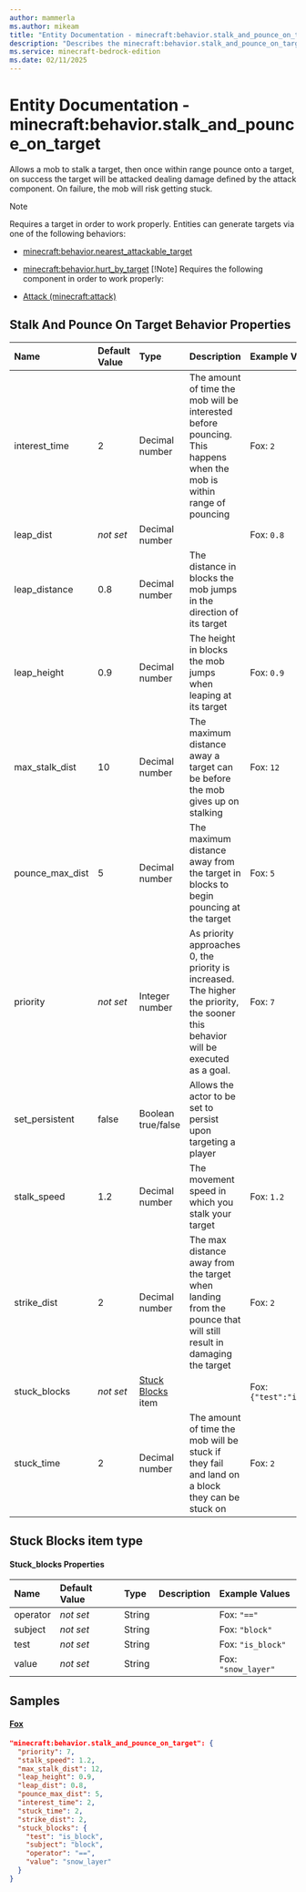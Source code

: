 ```yaml
---
author: mammerla
ms.author: mikeam
title: "Entity Documentation - minecraft:behavior.stalk_and_pounce_on_target"
description: "Describes the minecraft:behavior.stalk_and_pounce_on_target ai behavior component"
ms.service: minecraft-bedrock-edition
ms.date: 02/11/2025 
---
```


# Entity Documentation - minecraft:behavior.stalk_and_pounce_on_target

Allows a mob to stalk a target, then once within range pounce onto a target, on success the target will be attacked dealing damage defined by the attack component. On failure, the mob will risk getting stuck.

> [!Note]
> Requires a target in order to work properly. Entities can generate targets via one of the following behaviors:
> 
> * [minecraft:behavior.nearest_attackable_target](../EntityGoals/minecraftBehavior_nearest_attackable_target.md)
> * [minecraft:behavior.hurt_by_target](../EntityGoals/minecraftBehavior_hurt_by_target.md)
> [!Note]
> Requires the following component in order to work properly:
> 
> * [Attack (minecraft:attack)](../EntityComponents/minecraftComponent_attack.md)
> 

## Stalk And Pounce On Target Behavior Properties

|Name       |Default Value |Type |Description |Example Values |
|:----------|:-------------|:----|:-----------|:------------- |
| interest_time | 2 | Decimal number | The amount of time the mob will be interested before pouncing. This happens when the mob is within range of pouncing | Fox: `2` | 
| leap_dist | *not set* | Decimal number |  | Fox: `0.8` | 
| leap_distance | 0.8 | Decimal number | The distance in blocks the mob jumps in the direction of its target |  | 
| leap_height | 0.9 | Decimal number | The height in blocks the mob jumps when leaping at its target | Fox: `0.9` | 
| max_stalk_dist | 10 | Decimal number | The maximum distance away a target can be before the mob gives up on stalking | Fox: `12` | 
| pounce_max_dist | 5 | Decimal number | The maximum distance away from the target in blocks to begin pouncing at the target | Fox: `5` | 
| priority | *not set* | Integer number | As priority approaches 0, the priority is increased. The higher the priority, the sooner this behavior will be executed as a goal. | Fox: `7` | 
| set_persistent | false | Boolean true/false | Allows the actor to be set to persist upon targeting a player |  | 
| stalk_speed | 1.2 | Decimal number | The movement speed in which you stalk your target | Fox: `1.2` | 
| strike_dist | 2 | Decimal number | The max distance away from the target when landing from the pounce that will still result in damaging the target | Fox: `2` | 
| stuck_blocks | *not set* | [Stuck Blocks](#stuck-blocks-item-type) item |  | Fox: `{"test":"is_block","subject":"block","operator":"==","value":"snow_layer"}` | 
| stuck_time | 2 | Decimal number | The amount of time the mob will be stuck if they fail and land on a block they can be stuck on | Fox: `2` | 

## Stuck Blocks item type

#### Stuck_blocks Properties

|Name       |Default Value |Type |Description |Example Values |
|:----------|:-------------|:----|:-----------|:------------- |
| operator | *not set* | String |  | Fox: `"=="` | 
| subject | *not set* | String |  | Fox: `"block"` | 
| test | *not set* | String |  | Fox: `"is_block"` | 
| value | *not set* | String |  | Fox: `"snow_layer"` | 

## Samples

#### [Fox](https://github.com/Mojang/bedrock-samples/tree/preview/behavior_pack/entities/fox.json)


```json
"minecraft:behavior.stalk_and_pounce_on_target": {
  "priority": 7,
  "stalk_speed": 1.2,
  "max_stalk_dist": 12,
  "leap_height": 0.9,
  "leap_dist": 0.8,
  "pounce_max_dist": 5,
  "interest_time": 2,
  "stuck_time": 2,
  "strike_dist": 2,
  "stuck_blocks": {
    "test": "is_block",
    "subject": "block",
    "operator": "==",
    "value": "snow_layer"
  }
}
```

